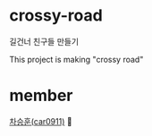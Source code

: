 # crossy-road
길건너 친구들 만들기 

This project is making "crossy road"

# member
[차승훈(car0911)](https://www.notion.so/5cf7bdaa6ac04a16ba5968248bd00d4c) :crown:

